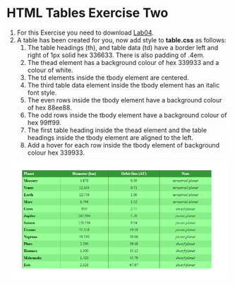 # HTML Tables Exercise Two

1. For this Exercise you need to download [Lab04](archives/Lab04.zip).
2. A table has been created for you, now add style to **table.css** as follows:
    1. The table headings (th), and table data (td) have a border left and right of 1px solid hex 336633. There is also padding of .4em.
    2. The thead element has a background colour of hex 339933 and a colour of white.
    3. The td elements inside the tbody element are centered.
    4. The third table data element inside the tbody element has an italic font style.
    5. The even rows inside the tbody element have a background colour of hex 88ee88.
    6. The odd rows inside the tbody element have a background colour of hex 99ff99.
    7. The first table heading inside the thead element and the table headings inside the tbody element are aligned to the left.
    8. Add a hover for each row inside the tbody element of background colour hex 339933.

![](img/screen4.png)
